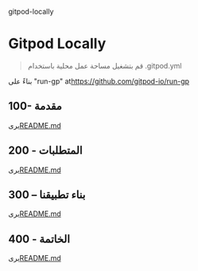 gitpod-locally

# Gitpod Locally

> قم بتشغيل مساحة عمل محلية باستخدام .gitpod.yml

بناءً على "run-gp" at<https://github.com/gitpod-io/run-gp>

## 100- مقدمة

يرى[README.md](./100/README.md)

## 200 - المتطلبات

يرى[README.md](./200/README.md)

## 300 – بناء تطبيقنا

يرى[README.md](./300/README.md)

## 400 - الخاتمة

يرى[README.md](./400/README.md)

